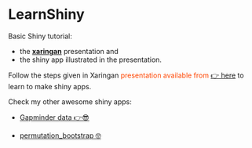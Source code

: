 # LearnShiny
Basic Shiny tutorial: 

- the [**xaringan**](https://github.com/yihui/xaringan) presentation and 
- the shiny app illustrated in the presentation.

Follow the steps given in Xaringan <span style="color:orangered">presentation available from [ 👉 here](https://sisteranalyst.github.io/Learn2Shiny/How_2_Shine.html)</span> to learn to make shiny apps.

Check my other awesome shiny apps:

- [Gapminder data 👉😎](https://tatjana.shinyapps.io/Gapminder/)

- [permutation_bootstrap 🤓](https://tatjanakec.shinyapps.io/permutation_bootstrap/)
